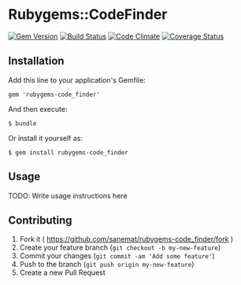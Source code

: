 # Rubygems::CodeFinder

[![Gem Version](https://badge.fury.io/rb/rubygems-code_finder.png)](http://badge.fury.io/rb/rubygems-code_finder)
[![Build Status](https://api.travis-ci.org/sanemat/rubygems-code_finder.png?branch=master)](https://travis-ci.org/sanemat/rubygems-code_finder)
[![Code Climate](https://codeclimate.com/github/sanemat/rubygems-code_finder.png)](https://codeclimate.com/github/sanemat/rubygems-code_finder)
[![Coverage Status](https://coveralls.io/repos/sanemat/rubygems-code_finder/badge.png?branch=master)](https://coveralls.io/r/sanemat/rubygems-code_finder)

## Installation

Add this line to your application's Gemfile:

    gem 'rubygems-code_finder'

And then execute:

    $ bundle

Or install it yourself as:

    $ gem install rubygems-code_finder

## Usage

TODO: Write usage instructions here

## Contributing

1. Fork it ( https://github.com/sanemat/rubygems-code_finder/fork )
2. Create your feature branch (`git checkout -b my-new-feature`)
3. Commit your changes (`git commit -am 'Add some feature'`)
4. Push to the branch (`git push origin my-new-feature`)
5. Create a new Pull Request
